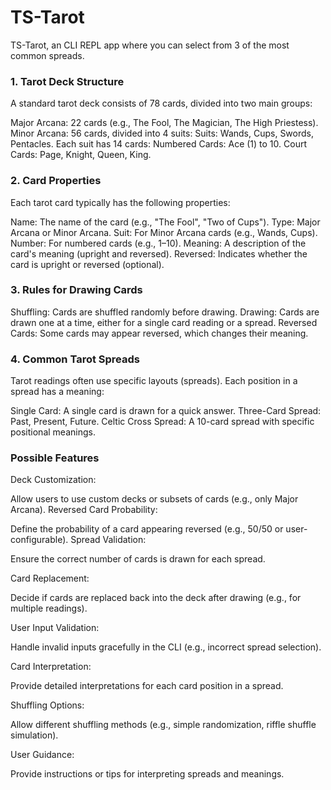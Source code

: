  # TS-Tarot
 TS-Tarot, an CLI REPL app where you can select from 3 of the most common spreads.

 ### 1. Tarot Deck Structure
 A standard tarot deck consists of 78 cards, divided into two main groups:

 Major Arcana: 22 cards (e.g., The Fool, The Magician, The High Priestess).
 Minor Arcana: 56 cards, divided into 4 suits:
 Suits: Wands, Cups, Swords, Pentacles.
 Each suit has 14 cards:
 Numbered Cards: Ace (1) to 10.
 Court Cards: Page, Knight, Queen, King.

 ### 2. Card Properties
 Each tarot card typically has the following properties:

 Name: The name of the card (e.g., "The Fool", "Two of Cups").
 Type: Major Arcana or Minor Arcana.
 Suit: For Minor Arcana cards (e.g., Wands, Cups).
 Number: For numbered cards (e.g., 1–10).
 Meaning: A description of the card's meaning (upright and reversed).
 Reversed: Indicates whether the card is upright or reversed (optional).

 ### 3. Rules for Drawing Cards
 Shuffling: Cards are shuffled randomly before drawing.
 Drawing: Cards are drawn one at a time, either for a single card reading or a spread.
 Reversed Cards: Some cards may appear reversed, which changes their meaning.

 ### 4. Common Tarot Spreads
 Tarot readings often use specific layouts (spreads). Each position in a spread has a meaning:

 Single Card: A single card is drawn for a quick answer.
 Three-Card Spread: Past, Present, Future.
 Celtic Cross Spread: A 10-card spread with specific positional meanings.

 ### Possible Features
 Deck Customization:

Allow users to use custom decks or subsets of cards (e.g., only Major Arcana).
Reversed Card Probability:

Define the probability of a card appearing reversed (e.g., 50/50 or user-configurable).
Spread Validation:

Ensure the correct number of cards is drawn for each spread.

Card Replacement:

Decide if cards are replaced back into the deck after drawing (e.g., for multiple readings).

User Input Validation:

Handle invalid inputs gracefully in the CLI (e.g., incorrect spread selection).

Card Interpretation:

Provide detailed interpretations for each card position in a spread.

Shuffling Options:

Allow different shuffling methods (e.g., simple randomization, riffle shuffle simulation).

User Guidance:

Provide instructions or tips for interpreting spreads and meanings.